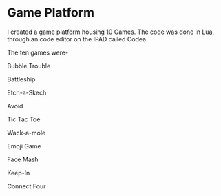 # Game Platform

I created a game platform housing 10 Games. The code was done in Lua, through an code editor on the IPAD called Codea.

The ten games were-

Bubble Trouble

Battleship

Etch-a-Skech

Avoid

Tic Tac Toe

Wack-a-mole

Emoji Game

Face Mash

Keep-In

Connect Four
